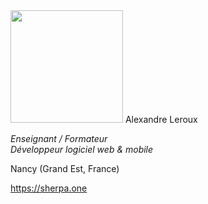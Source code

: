 <img src="https://sherpa.one/images/sherpa-logotype.png" width="180px">
Alexandre Leroux

_Enseignant / Formateur_<br>
_Développeur logiciel web & mobile_

Nancy (Grand Est, France)

https://sherpa.one
